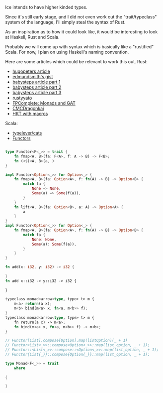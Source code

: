 Ice intends to have higher kinded types.

Since it's still early stage, and I did not even work out the "trait/typeclass" system of the language, I'll simply steal the syntax of Rust.

As an inspiration as to how it could look like, it would be interesting to look at Haskell, Rust and Scala.

Probably we will come up with syntax which is basically like a "rustified" Scala. For now, I plan on using Haskell's naming convention.

Here are some articles which could be relevant to work this out.
Rust:

- [hugopeters article](https://hugopeters.me/posts/14/)
- [edmundsmith's gist](https://gist.github.com/edmundsmith/855fcf0cb35dd467c29a9350481f0ecf)
- [babysteps article part 1](http://smallcultfollowing.com/babysteps/blog/2016/11/02/associated-type-constructors-part-1-basic-concepts-and-introduction/)
- [babysteps article part 2](http://smallcultfollowing.com/babysteps/blog/2016/11/03/associated-type-constructors-part-2-family-traits/)
- [babysteps article part 3](http://smallcultfollowing.com/babysteps/blog/2016/11/04/associated-type-constructors-part-3-what-higher-kinded-types-might-look-like/)
- [rustyyato](https://rustyyato.github.io/type/system,type/families/2021/02/15/Type-Families-1.html)
- [FPComplete: Monads and GAT](https://www.fpcomplete.com/blog/monads-gats-nightly-rust/)
- [CMCDragonkai](https://gist.github.com/CMCDragonkai/a5638f50c87d49f815b8)
- [HKT with macros](https://gist.github.com/14427/af90a21b917d2892eace)

Scala:

- [typelever/cats](https://typelevel.org/cats/index.html)
- [Functors](https://typelevel.org/cats/typeclasses/functor.html)
```rust

type Functor<F<_>> = trait {
    fn fmap<A, B>(fa: F<A>, f: A -> B) -> F<B>;
    fn (<$)<A, B>(a, )
}

impl Functor<Option<_>> for Option<_> {
    fn fmap<A, B>(fa: Option<A>, f: fn(A) -> B) -> Option<B> {
        match fa {
            None => None,
            Some(a) => Some(f(a)),
        }
    }
    fn lift<A, B>(fa: Option<B>, a: A) -> Option<A> {
        a
    }
}
impl Functor<Option<_>> for Option<_> {
    fn fmap<A, B>(fa: Option<A>, f: fn(A) -> B) -> Option<B> {
        match fa {
            None: None,
            Some(a): Some(f(a)),
        }
    }
}

fn add(x: i32, y: i32) -> i32 {
    
}
fn add x::i32 -> y::i32 -> i32 {
    
}

typeclass monad<arrow<type, type> t> m { 
    m<a> return(a x); 
    m<b> bind(m<a> x, fn<a, m<b>> f); 
}
typeclass monad<arrow<type, type> t> m { 
    fn return(a x) -> m<a>; 
    fn bind(m<a> x, fn<a, m<b>> f) -> m<b>; 
}

// Functor[List].compose[Option].map(listOption)(_ + 1)
// Functor<List<_>>::compose<Option<_>>::map(list_option, _ + 1);
// Functor::<List<_>>::compose::<Option<_>>::map(list_option, _ + 1);
// Functor{List{_}}::compose{Option{_}}::map(list_option, _ + 1);

type Monad<F<_>> = trait
    where
        
{

}
```